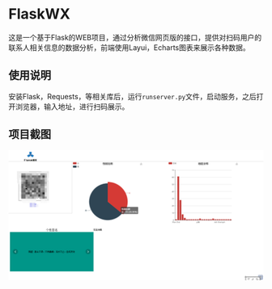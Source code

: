 # FlaskWX
这是一个基于Flask的WEB项目，通过分析微信网页版的接口，提供对扫码用户的联系人相关信息的数据分析，前端使用Layui，Echarts图表来展示各种数据。
## 使用说明
安装Flask，Requests，等相关库后，运行`runserver.py`文件，启动服务，之后打开浏览器，输入地址，进行扫码展示。
## 项目截图
![image](https://github.com/1414044032/imgs/blob/master/screenWX.png)
